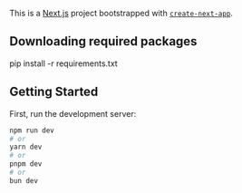 This is a [Next.js](https://nextjs.org/) project bootstrapped with [`create-next-app`](https://github.com/vercel/next.js/tree/canary/packages/create-next-app).


## Downloading required packages
pip install -r requirements.txt

## Getting Started

First, run the development server:

```bash
npm run dev
# or
yarn dev
# or
pnpm dev
# or
bun dev
```

